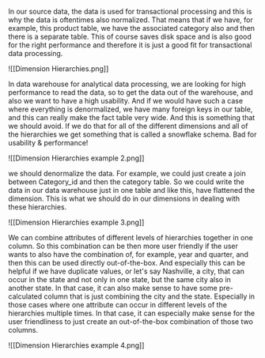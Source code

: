 In our source data, the data is used for transactional processing and this is why the data is oftentimes also normalized. That means that if we have, for example, this product table, we have the associated category also and then there is a separate table. This of course saves disk space and is also good for the right performance and therefore it is just a good fit for transactional data processing.

![[Dimension Hierarchies.png]]

In data warehouse for analytical data processing, we are looking for high performance to read the data, so to get the data out of the warehouse, and also we want to have a high usability. And if we would have such a case where everything is denormalized, we have many foreign keys in our table, and this can really make the fact table very wide. And this is something that we should avoid. If we do that for all of the different dimensions and all of the hierarchies we get something that is called a snowflake schema. Bad for usability & performance!

![[Dimension Hierarchies  example 2.png]]

we should denormalize the data. For example, we could just create a join between Category_id and then the category table. So we could write the data in our data warehouse just in one table and like this, have flattened the dimension. This is what we should do in our dimensions in dealing with these hierarchies. 

![[Dimension Hierarchies  example 3.png]]

We can combine attributes of different levels of hierarchies together in one column. So this combination can be then more user friendly if the user wants to also have the combination of, for example, year and quarter, and then this can be used directly out-of-the-box. And especially this can be helpful if we have duplicate values, or let's say Nashville, a city, that can occur in the state and not only in one state, but the same city also in another state. In that case, it can also make sense to have some pre-calculated column that is just combining the city and the state. Especially in those cases where one attribute can occur in different levels of the hierarchies multiple times. In that case, it can especially make sense for the user friendliness to just create an out-of-the-box combination of those two columns. 

![[Dimension Hierarchies example 4.png]]